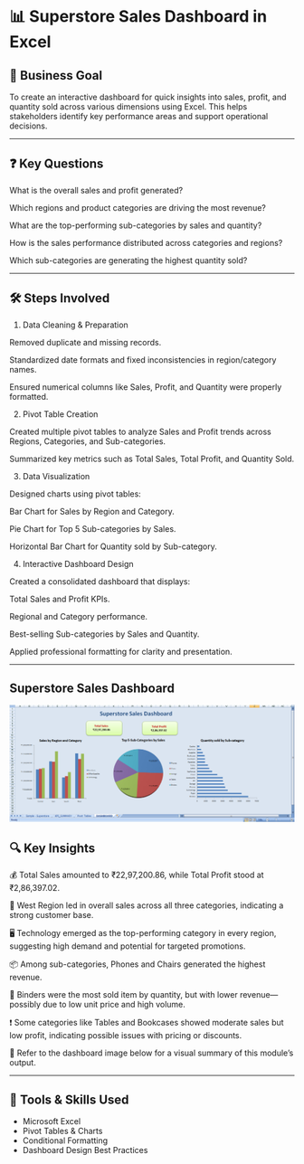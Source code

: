 # 📊 Superstore Sales Dashboard in Excel
## 🎯 Business Goal
To create an interactive dashboard for quick insights into sales, profit, and quantity sold across various dimensions using Excel. This helps stakeholders identify key performance areas and support operational decisions.

---

## ❓ Key Questions 

What is the overall sales and profit generated?

Which regions and product categories are driving the most revenue?

What are the top-performing sub-categories by sales and quantity?

How is the sales performance distributed across categories and regions?

Which sub-categories are generating the highest quantity sold?


---

## 🛠️ Steps Involved

1. Data Cleaning & Preparation

Removed duplicate and missing records.

Standardized date formats and fixed inconsistencies in region/category names.

Ensured numerical columns like Sales, Profit, and Quantity were properly formatted.

2. Pivot Table Creation

Created multiple pivot tables to analyze Sales and Profit trends across Regions, Categories, and Sub-categories.

Summarized key metrics such as Total Sales, Total Profit, and Quantity Sold.

3. Data Visualization

Designed charts using pivot tables:

Bar Chart for Sales by Region and Category.

Pie Chart for Top 5 Sub-categories by Sales.

Horizontal Bar Chart for Quantity sold by Sub-category.

4. Interactive Dashboard Design

Created a consolidated dashboard that displays:

Total Sales and Profit KPIs.

Regional and Category performance.

Best-selling Sub-categories by Sales and Quantity.

Applied professional formatting for clarity and presentation.

--- 
## Superstore Sales Dashboard
![Superstore Sales Dashboard](../EXCEL/Superstore_Sales_Dashboard.png)

## 🔍 Key Insights

💰 Total Sales amounted to ₹22,97,200.86, while Total Profit stood at ₹2,86,397.02.

🧭 West Region led in overall sales across all three categories, indicating a strong customer base.

🖥️ Technology emerged as the top-performing category in every region, suggesting high demand and potential for targeted promotions.

📦 Among sub-categories, Phones and Chairs generated the highest revenue.

🔢 Binders were the most sold item by quantity, but with lower revenue—possibly due to low unit price and high volume.

❗ Some categories like Tables and Bookcases showed moderate sales but low profit, indicating possible issues with pricing or discounts.

📌 Refer to the dashboard image below for a visual summary of this module’s output.

---

## 🧰 Tools & Skills Used

- Microsoft Excel
- Pivot Tables & Charts
- Conditional Formatting
- Dashboard Design Best Practices


